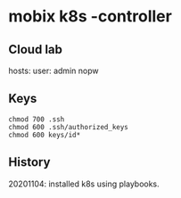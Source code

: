 # mobix k8s -controller


## Cloud lab 
hosts:
    user: admin
    nopw

## Keys
    chmod 700 .ssh
    chmod 600 .ssh/authorized_keys
    chmod 600 keys/id*

## History

20201104: installed k8s using playbooks.
